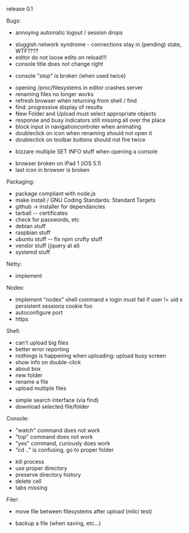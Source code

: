 release 0.1

Bugs:
+ annoying automatic logout / session drops
- sluggish network syndrome - connections stay in (pending) state, WTF????
- editor do not loose edits on reload!!!
- console title does not change right
+ console "stop" is broken (when used twice)
- opening /proc/filesystems in editor crashes server
- renaming files no longer works
- refresh browser when returning from shell / find
- find: progressive display of results
- New Folder and Upload must select appropriate objects
- response and busy indicators still missing all over the place
- block input in navigationcontroler when animating
- doubleclick on icon when renaming should not open it
- doubleclick on toolbar buttons should not fire twice
+ bizzare multiple SET INFO stuff when opening a console
- browser broken on iPad 1 (iOS 5.1)
- last icon in browser is broken

Packaging:
- package compliant with node.js
- make install / GNU Coding Standards: Standard Targets
- github -> installer for dependancies
- tarball
-- certificates
- check for passwords, etc
- debian stuff
- raspbian stuff
- ubuntu stuff
-- fix npm crufty stuff
- vendor stuff (jquery at al)
- systemd stuff

Netty:
+ implement

Nodex:
+ implement "nodex" shell command
x login must fail if user != uid
x persistent sessions cookie foo
+ autoconfigure port
+ https

Shell:
+ can't upload big files 
+ better error reporting
+ nothings is happening when uploading: upload busy screen
+ show info on double-click
+ about box
+ new folder
+ rename a file
+ upload multiple files
- simple search interface (via find)
- download selected file/folder

Console:
- "watch" command does not work
- "top" command does not work
- "yes" command, curiously does work
- "cd .." is confusing, go to proper folder
+ kill process
+ use proper directory
+ preserve directory history
+ delete cell
+ tabs missing

Filer:
+ move file between filesystems after upload (milci test)
- backup a file (when saving, etc...)
